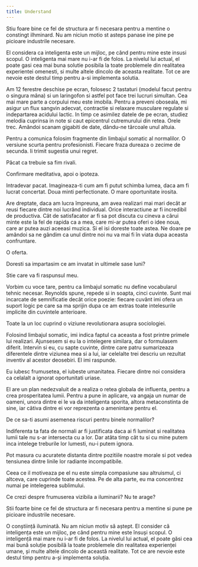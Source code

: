 ```yaml
---
title: Understand
---
```


Stiu foare bine ce fel de structura ar fi necesara pentru a mentine o constingt ilhminard. Nu am niciun motio st asteps panase ine pine pe picioare industrile necesare.

El considera ca inteligenta este un mijloc, pe când pentru mine este insusi scopul. O inteligenta mai mare nu i-ar fi de folos. La nivelul lui actual, el poate gasi cea mai buna solutie posibila la toate problemele din realitatea experientei omenesti, si multe altele dincolo de aceasta realitate. Tot ce are nevoie este destul timp pentru a-si implementa solutia.

Am 12 ferestre deschise pe ecran, folosesc 2 tastaturi (modelul facut pentru o singura mâna) si un laringofon si astfel pot face trei lucruri simultan. Cea mai mare parte a corpului meu este imobila. Pentru a preveni oboseala, mi asigur un flux sangvin adecvat, contractie si relaxare musculare regulate si indepartarea acidului lactic. In timp ce asimilez datele de pe ecran, studiez melodia cuprinsa in note si caut epicentrul cutremurului din retea. Orele trec. Amândoi scanam gigabiti de date, dându-ne târcoale unul altuia.

Pentru a comunica folosim fragmente din limbajul somatic al normalilor. O versiune scurta pentru profesionisti. Fiecare fraza dureaza o zecime de secunda. Ii trimit sugestia unui regret.

Pâcat ca trebuie sa fim rivali.

Confirmare meditativa, apoi o ipoteza.

Intradevar pacat. Imagineaza-ti cum am fi putut schimba lumea, daca am fi lucrat concertat. Doua minti perfectionate. O mare oportunitate irosita.

Are dreptate, daca am lucra împreuna, am avea realizari mai mari decât ar reusi fiecare dintre noi lucrând individual. Orice interactiune ar fi incredibil de productiva. Cât de satisfacator ar fi sa pot discuta cu cineva a cârui minte este la fel de rapida ca a mea, care mi-ar putea oferi o idee noua, care ar putea auzi aceeasi muzica. Si el isi doreste toate astea. Ne doare pe amândoi sa ne gândim ca unul dintre noi nu va mai fi în viata dupa aceasta confruntare.

O oferta.

Doresti sa impartasim ce am invatat in ultimele sase luni?

Stie care va fi raspunsul meu.

Vorbim cu voce tare, pentru ca limbajul somatic nu define vocabularul tehnic necesar. Reynolds spune, repede si in soapta, cinci cuvinte. Sunt mai incarcate de semnificatie decât orice poezie: fiecare cuvânt imi ofera un suport logic pe care sa ma sprijin dupa ce am extras toate intelesurile implicite din cuvintele anterioare.

Toate la un loc cuprind o viziune revolutionara asupra sociologiei.

Folosind limbajul somatic, imi indica faptul ca aceasta a fost printre primele lui realizari. Ajunsesem si eu la o intelegere similara, dar o formulasem diferit. Intervin si eu, cu sapte cuvinte, dintre care patru sumarizeaza diferentele dintre viziunea mea si a lui, iar celelalte trei descriu un rezultat inventiv al acestor deosebiri. El imi raspunde.

Eu iubesc frumusetea, el iubeste umanitatea. Fiecare dintre noi considera ca celalalt a ignorat oportunitati uriase.

El are un plan nedezvaluit de a realiza o retea globala de influenta, pentru a crea prosperitatea lumii. Pentru a pune in aplicare, va angaja un numar de oameni, unora dintre ei le va da inteligenta sporita, altora metaconstinta de sine, iar câtiva dintre ei vor reprezenta o amenintare pentru el.

De ce sa-ti asumi asemenea riscuri pentru binele normalilor?

Indiferenta ta fata de normali ar fi justificata daca ai fi luminat si realitatea lumii tale nu s-ar intersecta cu a lor. Dar atâta timp cât tu si cu mine putem inca intelege treburile lor lumesti, nu-i putem ignora.

Pot masura cu acuratete distanta dintre pozitiile noastre morale si pot vedea tensiunea dintre linile lor radiante incompatibile.

Ceea ce il motiveaza pe el nu este simpla compasiune sau altruismul, ci altceva, care cuprinde toate acestea. Pe de alta parte, eu ma concentrez numai pe intelegerea sublimului.

Ce crezi despre frumuserea vizibila a iluminarii? Nu te arage?

Stii foarte bine ce fel de structura ar fi necesara pentru a mentine si pune pe picioare industrile necesare.

O conștiință iluminată. Nu am niciun motiv să aștept. El consider că inteligența este un mijloc, pe când pentru mine este însuși scopul. O inteligență mai mare nu i-ar fi de folos. La nivelul lui actual, el poate găsi cea mai bună soluție posibilă la toate problemele din realitatea experienței umane, și multe altele dincolo de această realitate. Tot ce are nevoie este destul timp pentru a-și implementa soluția.


